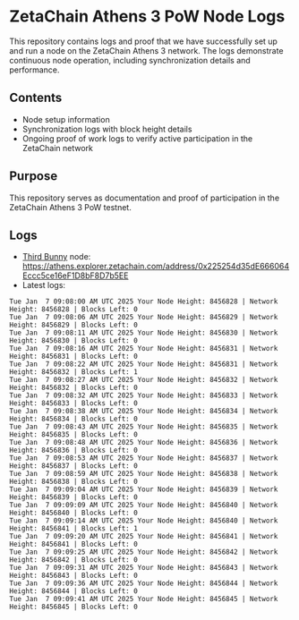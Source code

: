 # ZetaChain Athens 3 PoW Node Logs
This repository contains logs and proof that we have successfully set up and run a node on the ZetaChain Athens 3 network. The logs demonstrate continuous node operation, including synchronization details and performance.

## Contents
- Node setup information
- Synchronization logs with block height details
- Ongoing proof of work logs to verify active participation in the ZetaChain network

## Purpose
This repository serves as documentation and proof of participation in the ZetaChain Athens 3 PoW testnet.

## Logs

- [Third Bunny](https://thirdbunny.xyz/) node: https://athens.explorer.zetachain.com/address/0x225254d35dE666064Eccc5ce16eF1D8bF8D7b5EE
- Latest logs:
```
Tue Jan  7 09:08:00 AM UTC 2025 Your Node Height: 8456828 | Network Height: 8456828 | Blocks Left: 0
Tue Jan  7 09:08:06 AM UTC 2025 Your Node Height: 8456829 | Network Height: 8456829 | Blocks Left: 0
Tue Jan  7 09:08:11 AM UTC 2025 Your Node Height: 8456830 | Network Height: 8456830 | Blocks Left: 0
Tue Jan  7 09:08:16 AM UTC 2025 Your Node Height: 8456831 | Network Height: 8456831 | Blocks Left: 0
Tue Jan  7 09:08:22 AM UTC 2025 Your Node Height: 8456831 | Network Height: 8456832 | Blocks Left: 1
Tue Jan  7 09:08:27 AM UTC 2025 Your Node Height: 8456832 | Network Height: 8456832 | Blocks Left: 0
Tue Jan  7 09:08:32 AM UTC 2025 Your Node Height: 8456833 | Network Height: 8456833 | Blocks Left: 0
Tue Jan  7 09:08:38 AM UTC 2025 Your Node Height: 8456834 | Network Height: 8456834 | Blocks Left: 0
Tue Jan  7 09:08:43 AM UTC 2025 Your Node Height: 8456835 | Network Height: 8456835 | Blocks Left: 0
Tue Jan  7 09:08:48 AM UTC 2025 Your Node Height: 8456836 | Network Height: 8456836 | Blocks Left: 0
Tue Jan  7 09:08:53 AM UTC 2025 Your Node Height: 8456837 | Network Height: 8456837 | Blocks Left: 0
Tue Jan  7 09:08:59 AM UTC 2025 Your Node Height: 8456838 | Network Height: 8456838 | Blocks Left: 0
Tue Jan  7 09:09:04 AM UTC 2025 Your Node Height: 8456839 | Network Height: 8456839 | Blocks Left: 0
Tue Jan  7 09:09:09 AM UTC 2025 Your Node Height: 8456840 | Network Height: 8456840 | Blocks Left: 0
Tue Jan  7 09:09:14 AM UTC 2025 Your Node Height: 8456840 | Network Height: 8456841 | Blocks Left: 1
Tue Jan  7 09:09:20 AM UTC 2025 Your Node Height: 8456841 | Network Height: 8456841 | Blocks Left: 0
Tue Jan  7 09:09:25 AM UTC 2025 Your Node Height: 8456842 | Network Height: 8456842 | Blocks Left: 0
Tue Jan  7 09:09:31 AM UTC 2025 Your Node Height: 8456843 | Network Height: 8456843 | Blocks Left: 0
Tue Jan  7 09:09:36 AM UTC 2025 Your Node Height: 8456844 | Network Height: 8456844 | Blocks Left: 0
Tue Jan  7 09:09:41 AM UTC 2025 Your Node Height: 8456845 | Network Height: 8456845 | Blocks Left: 0
```
